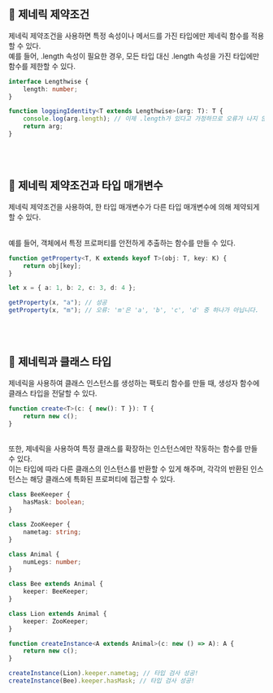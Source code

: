 ## 🐽 제네릭 제약조건

제네릭 제약조건을 사용하면 특정 속성이나 메서드를 가진 타입에만 제네릭 함수를 적용할 수 있다.<br/>
예를 들어, .length 속성이 필요한 경우, 모든 타입 대신 .length 속성을 가진 타입에만 함수를 제한할 수 있다.

```TypeScript
interface Lengthwise {
    length: number;
}

function loggingIdentity<T extends Lengthwise>(arg: T): T {
    console.log(arg.length); // 이제 .length가 있다고 가정하므로 오류가 나지 않습니다.
    return arg;
}
```

<br/><br/>

## 🐽 제네릭 제약조건과 타입 매개변수

제네릭 제약조건을 사용하여, 한 타입 매개변수가 다른 타입 매개변수에 의해 제약되게 할 수 있다.<br/><br/>

예를 들어, 객체에서 특정 프로퍼티를 안전하게 추출하는 함수를 만들 수 있다.

```TypeScript
function getProperty<T, K extends keyof T>(obj: T, key: K) {
    return obj[key];
}

let x = { a: 1, b: 2, c: 3, d: 4 };

getProperty(x, "a"); // 성공
getProperty(x, "m"); // 오류: 'm'은 'a', 'b', 'c', 'd' 중 하나가 아닙니다.
```

<br/><br/>

## 🐽 제네릭과 클래스 타입

제네릭을 사용하여 클래스 인스턴스를 생성하는 팩토리 함수를 만들 때, 생성자 함수에 클래스 타입을 전달할 수 있다.

```TypeScript
function create<T>(c: { new(): T }): T {
    return new c();
}
```

<br/>
또한, 제네릭을 사용하여 특정 클래스를 확장하는 인스턴스에만 작동하는 함수를 만들 수 있다.<br/>
이는 타입에 따라 다른 클래스의 인스턴스를 반환할 수 있게 해주며, 각각의 반환된 인스턴스는 해당 클래스에 특화된 프로퍼티에 접근할 수 있다.

```TypeScript
class BeeKeeper {
    hasMask: boolean;
}

class ZooKeeper {
    nametag: string;
}

class Animal {
    numLegs: number;
}

class Bee extends Animal {
    keeper: BeeKeeper;
}

class Lion extends Animal {
    keeper: ZooKeeper;
}

function createInstance<A extends Animal>(c: new () => A): A {
    return new c();
}

createInstance(Lion).keeper.nametag; // 타입 검사 성공!
createInstance(Bee).keeper.hasMask; // 타입 검사 성공!
```

<br/>
